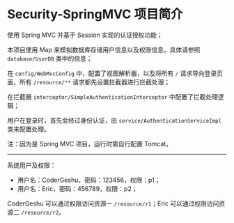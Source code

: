 # Security-SpringMVC 项目简介

使用 Spring MVC 并基于 Session 实现的认证授权功能；

本项目使用 Map 来模拟数据库存储用户信息以及权限信息，具体请参照 `database/UserDB`  类中的信息；

在 `config/WebMvcConfig` 中，配置了视图解析器，以及将所有 `/` 请求导向登录页面，所有 `/resource/**` 请求都先设置拦截器进行拦截处理；

在拦截器 `interceptor/SimpleAuthenticationInterceptor` 中配置了拦截处理逻辑；

用户在登录时，首先会经过身份认证，由 `service/AuthenticationServiceImpl` 类来配置处理。

注：因为是 Spring MVC 项目，运行时需自行配置 Tomcat。

***

系统用户及权限：

- 用户名：CoderGeshu，密码：123456，权限：p1；
- 用户名：Eric，密码：456789，权限：p2；

CoderGeshu 可以通过权限访问资源一 `/resource/r1`；Eric 可以通过权限访问资源二 `/resource/r2`。